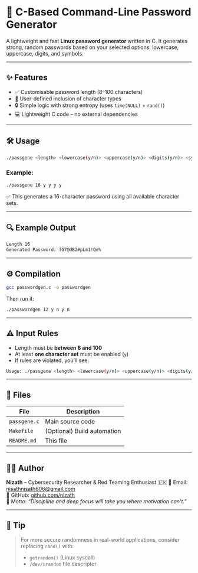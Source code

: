 # 🔐 C-Based Command-Line Password Generator

A lightweight and fast **Linux password generator** written in C. It generates strong, random passwords based on your selected options: lowercase, uppercase, digits, and symbols.

---

## ✨ Features

- ✅ Customisable password length (8–100 characters)
- 🧩 User-defined inclusion of character types
- 🔒 Simple logic with strong entropy (uses `time(NULL)` + `rand()`)
- 💻 Lightweight C code – no external dependencies

---

## 🛠️ Usage

```bash
./passgene <length> <lowercase(y/n)> <uppercase(y/n)> <digits(y/n)> <symbols(y/n)>
```

### Example:

```bash
./passgene 16 y y y y
```

✅ This generates a 16-character password using all available character sets.

---

## 🔍 Example Output

```bash
Length 16
Generated Password: fG7@dB2#pLm1!Qe%
```

---

## ⚙️ Compilation

```bash
gcc passwordgen.c -o passwordgen
```

Then run it:

```bash
./passwordgen 12 y n y n
```

---

## ⚠️ Input Rules

- Length must be **between 8 and 100**
- At least **one character set** must be enabled (`y`)
- If rules are violated, you’ll see:

```bash
Usage: ./passgene <length> <lowercase(y/n)> <uppercase(y/n)> <digits(y/n)> <symbols(y/n)>
```

---

## 📁 Files

| File | Description |
|------|-------------|
| `passgene.c` | Main source code |
| `Makefile` | (Optional) Build automation |
| `README.md` | This file |

---

## 🧑‍💻 Author

**Nizath** – Cybersecurity Researcher & Red Teaming Enthusiast 🇱🇰
📧 Email: nisathnisath606@gmail.com  
🔗 GitHub: [github.com/nizath](https://github.com/fortrixsec)  
🧠 Motto: *“Discipline and deep focus will take you where motivation can’t.”*


---

## 📌 Tip

> For more secure randomness in real-world applications, consider replacing `rand()` with:
> 
> - `getrandom()` (Linux syscall)
> - `/dev/urandom` file descriptor
